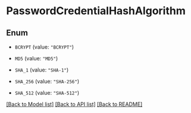 # PasswordCredentialHashAlgorithm

## Enum


* `BCRYPT` (value: `"BCRYPT"`)

* `MD5` (value: `"MD5"`)

* `SHA_1` (value: `"SHA-1"`)

* `SHA_256` (value: `"SHA-256"`)

* `SHA_512` (value: `"SHA-512"`)


[[Back to Model list]](../README.md#documentation-for-models) [[Back to API list]](../README.md#documentation-for-api-endpoints) [[Back to README]](../README.md)


